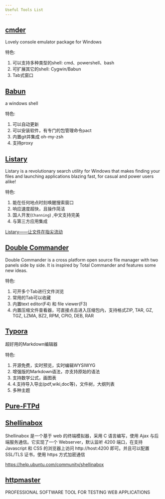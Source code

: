 ```yaml
---
Useful Tools List
---
```


## [cmder](https://github.com/cmderdev/cmder)

Lovely console emulator package for Windows

特色:

1. 可以支持多种类型的shell: cmd、powershell、bash
2. 可扩展其它的shell: Cygwin/Babun
3. Tab式窗口

## [Babun](http://babun.github.io/)

a windows shell

特色:

1. 可以自动更新
2. 可以安装软件，有专门的包管理命令pact
3. 内置git并集成 oh-my-zsh
4. 支持proxy


## [Listary](http://www.listary.com/)

Listary is a revolutionary search utility for Windows
that makes finding your files and launching applications blazing fast, for casual and power users alike!

特色:

1. 能在任何地点时刻唤醒搜索窗口
2. 响应速度超快，且操作简洁
3. 国人开发(`Channing`) ,中文支持完美
4. 与第三方应用集成

[Listary——让文件在指尖流动](https://xuanwo.org/2015/07/28/listary/)


## [Double Commander]( https://doublecmd.sourceforge.io/)

Double Commander is a cross platform open source file manager with two panels side by side. It is inspired by Total Commander and features some new ideas.

特色:

1. 可开多个Tab进行文件浏览
2. 常用的Tab可以收藏
3. 内置text editor(F4) 和 file viewer(F3)
4. 内置压缩文件查看器，可直接点击进入压缩包内，支持格式ZIP, TAR, GZ, TGZ, LZMA, BZ2, RPM, CPIO, DEB, RAR


## [Typora](https://typora.io/)

超好用的Markdown编辑器

特色:

1. 开源免费，实时预览，实时编辑WYSIWYG
2. 增强版的Markdown语法，亦支持原始的语法
3. 支持数学公式，画图表
4. 4.支持导入导出(pdf,wiki,doc等)，文件树，大纲列表
5. 多种主题

## [Pure-FTPd](https://www.pureftpd.org/project/pure-ftpd)



## [Shellinabox](https://code.google.com/archive/p/shellinabox/)

Shellinabox 是一个基于 web 的终端模拟器，采用 C 语言编写，使用 Ajax 与后端服务通信。它实现了一个 Webserver，默认监听 4200 端口，在支持 Javascript 和 CSS 的浏览器上访问 http://host:4200 即可。并且可以配置 SSL/TLS 证书，使用 https 方式加密通信

https://help.ubuntu.com/community/shellinabox


## [httpmaster](https://httpmaster.net/)
PROFESSIONAL SOFTWARE TOOL FOR TESTING WEB APPLICATIONS
